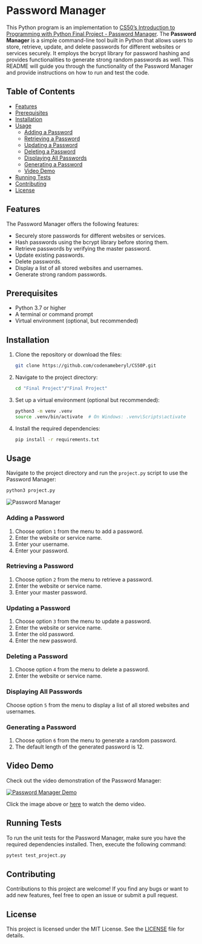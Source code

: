 # Password Manager

This Python program is an implementation to [CS50’s Introduction to Programming with Python Final Project - Password Manager](https://cs50.harvard.edu/python/2022/project/). The **Password Manager** is a simple command-line tool built in Python that allows users to store, retrieve, update, and delete passwords for different websites or services securely. It employs the bcrypt library for password hashing and provides functionalities to generate strong random passwords as well. This README will guide you through the functionality of the Password Manager and provide instructions on how to run and test the code.

## Table of Contents

- [Features](#features)
- [Prerequisites](#prerequisites)
- [Installation](#installation)
- [Usage](#usage)
  - [Adding a Password](#adding-a-password)
  - [Retrieving a Password](#retrieving-a-password)
  - [Updating a Password](#updating-a-password)
  - [Deleting a Password](#deleting-a-password)
  - [Displaying All Passwords](#displaying-all-passwords)
  - [Generating a Password](#generating-a-password)
  - [Video Demo](#video-demo)
- [Running Tests](#running-tests)
- [Contributing](#contributing)
- [License](#license)

## Features

The Password Manager offers the following features:

- Securely store passwords for different websites or services.
- Hash passwords using the bcrypt library before storing them.
- Retrieve passwords by verifying the master password.
- Update existing passwords.
- Delete passwords.
- Display a list of all stored websites and usernames.
- Generate strong random passwords.

## Prerequisites

- Python 3.7 or higher
- A terminal or command prompt
- Virtual environment (optional, but recommended)

## Installation

1. Clone the repository or download the files:

   ```bash
   git clone https://github.com/codenameberyl/CS50P.git
   ```

2. Navigate to the project directory:

   ```bash
   cd "Final Project"/"Final Project"
   ```

3. Set up a virtual environment (optional but recommended):

   ```bash
   python3 -m venv .venv
   source .venv/bin/activate  # On Windows: .venv\Scripts\activate
   ```

4. Install the required dependencies:

   ```bash
   pip install -r requirements.txt
   ```

## Usage

Navigate to the project directory and run the `project.py` script to use the Password Manager:

```bash
python3 project.py
```

![Password Manager](https://i.imgur.com/UxuT0j4.png)

### Adding a Password

1. Choose option `1` from the menu to add a password.
2. Enter the website or service name.
3. Enter your username.
4. Enter your password.

### Retrieving a Password

1. Choose option `2` from the menu to retrieve a password.
2. Enter the website or service name.
3. Enter your master password.

### Updating a Password

1. Choose option `3` from the menu to update a password.
2. Enter the website or service name.
3. Enter the old password.
4. Enter the new password.

### Deleting a Password

1. Choose option `4` from the menu to delete a password.
2. Enter the website or service name.

### Displaying All Passwords

Choose option `5` from the menu to display a list of all stored websites and usernames.

### Generating a Password

1. Choose option `6` from the menu to generate a random password.
2. The default length of the generated password is 12.

## Video Demo

Check out the video demonstration of the Password Manager:

[![Password Manager Demo](https://i.imgur.com/BdJPV3t.png)](https://youtu.be/o0y_mwtYgnk)

Click the image above or [here](https://youtu.be/o0y_mwtYgnk) to watch the demo video.

## Running Tests

To run the unit tests for the Password Manager, make sure you have the required dependencies installed. Then, execute the following command:

```bash
pytest test_project.py
```

## Contributing

Contributions to this project are welcome! If you find any bugs or want to add new features, feel free to open an issue or submit a pull request.

## License

This project is licensed under the MIT License. See the [LICENSE](LICENSE) file for details.
